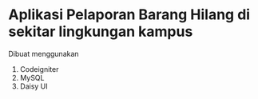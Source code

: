# Aplikasi Pelaporan Barang Hilang di sekitar lingkungan kampus
Dibuat menggunakan
1. Codeigniter
2. MySQL
3. Daisy UI
